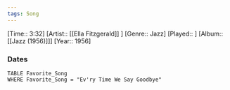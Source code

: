 ```yaml
---
tags: Song  
---
```

[Time:: 3:32]
[Artist:: [[Ella Fitzgerald]] ]
[Genre:: Jazz]
[Played:: ]
[Album:: [[Jazz (1956)]]]
[Year:: 1956]
### Dates
````dataview
TABLE Favorite_Song
WHERE Favorite_Song = "Ev'ry Time We Say Goodbye"
````